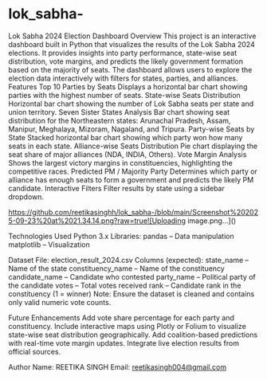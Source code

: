 # lok_sabha-
Lok Sabha 2024 Election Dashboard
Overview
This project is an interactive dashboard built in Python that visualizes the results of the Lok Sabha 2024 elections. It provides insights into party performance, state-wise seat distribution, vote margins, and predicts the likely government formation based on the majority of seats.
The dashboard allows users to explore the election data interactively with filters for states, parties, and alliances.
Features
Top 10 Parties by Seats
Displays a horizontal bar chart showing parties with the highest number of seats.
State-wise Seats Distribution
Horizontal bar chart showing the number of Lok Sabha seats per state and union territory.
Seven Sister States Analysis
Bar chart showing seat distribution for the Northeastern states: Arunachal Pradesh, Assam, Manipur, Meghalaya, Mizoram, Nagaland, and Tripura.
Party-wise Seats by State
Stacked horizontal bar chart showing which party won how many seats in each state.
Alliance-wise Seats Distribution
Pie chart displaying the seat share of major alliances (NDA, INDIA, Others).
Vote Margin Analysis
Shows the largest victory margins in constituencies, highlighting the competitive races.
Predicted PM / Majority Party
Determines which party or alliance has enough seats to form a government and predicts the likely PM candidate.
Interactive Filters
Filter results by state using a sidebar dropdown.


https://github.com/reetikasinghh/lok_sabha-/blob/main/Screenshot%202025-09-23%20at%2021.34.14.png?raw=true![Uploading image.png…]()


Technologies Used
Python 3.x
Libraries:
pandas – Data manipulation
matplotlib – Visualization

Dataset
File: election_result_2024.csv
Columns (expected):
state_name – Name of the state
constituency_name – Name of the constituency
candidate_name – Candidate who contested
party_name – Political party of the candidate
votes – Total votes received
rank – Candidate rank in the constituency (1 = winner)
Note: Ensure the dataset is cleaned and contains only valid numeric vote counts.


Future Enhancements
Add vote share percentage for each party and constituency.
Include interactive maps using Plotly or Folium to visualize state-wise seat distribution geographically.
Add coalition-based predictions with real-time vote margin updates.
Integrate live election results from official sources.

Author
Name: REETIKA SINGH
Email: reetikasingh004@gmail.com

